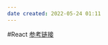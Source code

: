 ```yaml
---
date created: 2022-05-24 01:11
---
```


#React
[参考链接](https://juejin.cn/post/7085145274200358949#heading-8)
